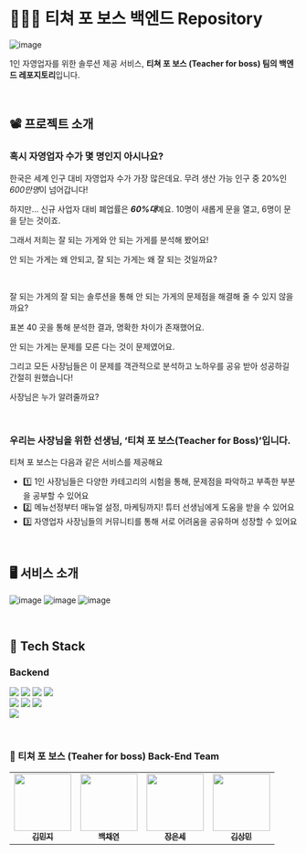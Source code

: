 # 🧑🏻‍🏫 티쳐 포 보스 백엔드 Repository
![image](https://github.com/teacher-for-boss/teacher-for-boss-server/assets/77263479/93cddb64-40f7-477b-826a-598f301cf930)


1인 자영업자를 위한 솔루션 제공 서비스, **티쳐 포 보스 (Teacher for boss) 팀의 백엔드 레포지토리**입니다.

<br>

## 📽️ 프로젝트 소개

### 혹시 자영업자 수가 몇 명인지 아시나요?

한국은 세계 인구 대비 자영업자 수가 가장 많은데요. 무려 생산 가능 인구 중 20%인 *600만명*이 넘어갑니다!

하지만… 신규 사업자 대비 폐업률은 ***60%대***예요. 10명이 새롭게 문을 열고, 6명이 문을 닫는 것이죠.

그래서 저희는 잘 되는 가게와 안 되는 가게를 분석해 봤어요!

안 되는 가게는 왜 안되고, 잘 되는 가게는 왜 잘 되는 것일까요?

<br>

잘 되는 가게의 잘 되는 솔루션을 통해 안 되는 가게의 문제점을 해결해 줄 수 있지 않을까요?

표본 40 곳을 통해 분석한 결과, 명확한 차이가 존재했어요. 

안 되는 가게는 문제를 모른 다는 것이 문제였어요.

그리고 모든 사장님들은 이 문제를 객관적으로 분석하고 노하우를 공유 받아 성공하길 간절히 원했습니다!

사장님은 누가 알려줄까요?

<br>

### 우리는 사장님을 위한 선생님, ‘**티쳐 포 보스(Teacher for Boss)**’입니다.

티쳐 포 보스는 다음과 같은 서비스를 제공해요

- 1️⃣ 1인 사장님들은 다양한 카테고리의 시험을 통해, 문제점을 파악하고 부족한 부분을 공부할 수 있어요
- 2️⃣ 메뉴선정부터 매뉴얼 설정, 마케팅까지! 튜터 선생님에게 도움을 받을 수 있어요
- 3️⃣ 자영업자 사장님들의 커뮤니티를 통해 서로 어려움을 공유하며 성장할 수 있어요

<br>



## 🖥️ 서비스 소개
![image](https://github.com/teacher-for-boss/teacher-for-boss-server/assets/77263479/6c6f0843-fc93-42f0-92c3-ba3af813674f)
![image](https://github.com/teacher-for-boss/teacher-for-boss-server/assets/77263479/4d34a099-90dc-4965-8ba9-fc50dc70052b)
![image](https://github.com/teacher-for-boss/teacher-for-boss-server/assets/77263479/f9832397-be8d-40b4-bb18-1ab90adabc24)

<br>


## 🔧 Tech Stack

### Backend
<img src="https://img.shields.io/badge/java-007396?style=for-the-badge&logo=java&logoColor=white"> <img src="https://img.shields.io/badge/springboot-6DB33F?style=for-the-badge&logo=springboot&logoColor=white"> <img src="https://img.shields.io/badge/spring data jpa-6DB33F?style=for-the-badge&logoColor=white"> <img src="https://img.shields.io/badge/gradle-02303A?style=for-the-badge&logo=gradle&logoColor=white">
<br>
<img src="https://img.shields.io/badge/amazon rds-527FFF?style=for-the-badge&logo=amazonrds&logoColor=white"> <img src="https://img.shields.io/badge/mysql-4479A1?style=for-the-badge&logo=mysql&logoColor=white"> <img src="https://img.shields.io/badge/amazon ec2-FF9900?style=for-the-badge&logo=amazon ec2&logoColor=white"><br>
<img src="https://img.shields.io/badge/githubactions-2088FF?style=for-the-badge&logo=githubactions&logoColor=white">


<br>


### 👥 티쳐 포 보스 (Teaher for boss) Back-End Team
<table>
  <tbody>
    <tr>
      <td align="center"><a href="https://github.com/Lightieey"><img src="https://avatars.githubusercontent.com/u/79203421?v=4" width="100px;" alt=""/><br /><sub><b>김민지</b></sub></a></td>
      <td align="center"><a href="https://github.com/codusl100"><img src="https://avatars.githubusercontent.com/u/77263479?v=4" width="100px;" alt=""/><br /><sub><b>백채연</b></sub></a></td>
      <td align="center"><a href="https://github.com/EunseJang"><img src="https://avatars.githubusercontent.com/u/113760409?v=4" width="100px;" alt=""/><br /><sub><b>장은세</b></sub></a></td>
      <td align="center"><a href="https://github.com/smg1024"><img src="https://avatars.githubusercontent.com/u/87608318?v=4" width="100px;" alt=""/><br /><sub><b>김상민</b></sub></a></td>
    </tr>
  </tbody>
</table>
